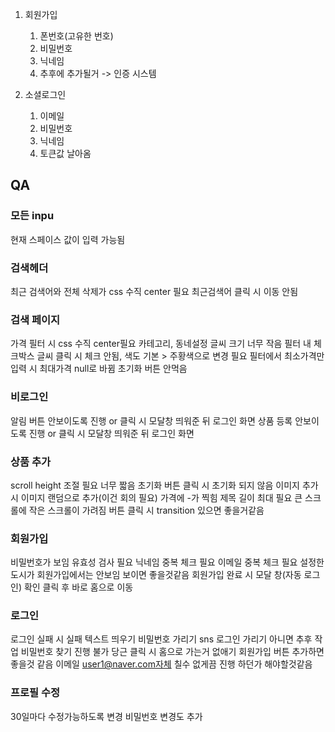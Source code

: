 1. 회원가입

   1. 폰번호(고유한 번호)
   2. 비밀번호
   3. 닉네임
   4. 추후에 추가될거 -> 인증 시스템

2. 소셜로그인
   1. 이메일
   2. 비밀번호
   3. 닉네임
   4. 토큰값 날아옴

## QA

### 모든 inpu

현재 스페이스 값이 입력 가능됨

### 검색헤더

최근 검색어와 전체 삭제가 css 수직 center 필요
최근검색어 클릭 시 이동 안됨

### 검색 페이지

가격 필터 시 css 수직 center필요
카테고리, 동네설정 글씨 크기 너무 작음
필터 내 체크박스 글씨 클릭 시 체크 안됨, 색도 기본 > 주황색으로 변경 필요
필터에서 최소가격만 입력 시 최대가격 null로 바뀜
초기화 버튼 안먹음

### 비로그인

알림 버튼 안보이도록 진행 or 클릭 시 모달창 띄워준 뒤 로그인 화면
상품 등록 안보이도록 진행 or 클릭 시 모달창 띄워준 뒤 로그인 화면

### 상품 추가

scroll height 조절 필요 너무 짧음
초기화 버튼 클릭 시 초기화 되지 않음
이미지 추가 시 이미지 랜덤으로 추가(이건 회의 필요)
가격에 -가 찍힘
제목 길이 최대 필요
큰 스크롤에 작은 스크롤이 가려짐
버튼 클릭 시 transition 있으면 좋을거같음

### 회원가입

비밀번호가 보임
유효성 검사 필요
닉네임 중복 체크 필요
이메일 중복 체크 필요
설정한 도시가 회원가입에서는 안보임 보이면 좋을것같음
회원가입 완료 시 모달 창(자동 로그인) 확인 클릭 후 바로 홈으로 이동

### 로그인

로그인 실패 시 실패 텍스트 띄우기
비밀번호 가리기
sns 로그인 가리기 아니면 추후 작업
비밀번호 찾기 진행 불가
당근 클릭 시 홈으로 가는거 없애기
회원가입 버튼 추가하면 좋을것 같음
이메일 user1@naver.com자체 칠수 없게끔 진행 하던가 해야할것같음

### 프로필 수정

30일마다 수정가능하도록 변경
비밀번호 변경도 추가
